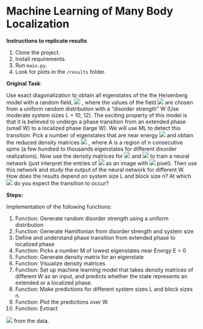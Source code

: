 # Machine Learning of Many Body Localization

**Instructions to replicate results**

1. Clone the project.
2. Install requirements.
3. Run ``main.py``.
4. Look for plots in the ``/results`` folder.

**Original Task**:

Use exact diagonalization to obtain all eigenstates of the the Heisenberg model with a
random field, 
<img src="https://render.githubusercontent.com/render/math?math=H=J\sum_i \vec{S}_i\cdot\vec{S}_{i%2B1}-\sum_ih_iS_i^z">
, where the values of the field <img src="https://render.githubusercontent.com/render/math?math=h_i \in \left[-W, W\right]">
 are
chosen from a uniform random distribution with a “disorder strength” W (Use moderate
system sizes L = 10, 12). The exciting property of this model is that it is believed to
undergo a phase transition from an extended phase (small W) to a localized phase (large
W). We will use ML to detect this transition: Pick a number of eigenstates that are
near energy <img src="https://render.githubusercontent.com/render/math?math=E = 0">
 and obtain the reduced density matrices 
 <img src="https://render.githubusercontent.com/render/math?math=\rho^A">
 , where A is a region
of n consecutive spins (a few hundred to thousands eigenstates for different disorder
realizations). Now use the density matrices for 
<img src="https://render.githubusercontent.com/render/math?math=W = 0.5J">
 and 
 <img src="https://render.githubusercontent.com/render/math?math=W = 8.0J">
 to train a
neural network (just interpret the entries of 
<img src="https://render.githubusercontent.com/render/math?math=\rho^A">
 as an image with 
 <img src="https://render.githubusercontent.com/render/math?math=2^n \times 2^n">
  pixel). Then
use this network and study the output of the neural network for different W. How does
the results depend on system size L and block size n? At which 
<img src="https://render.githubusercontent.com/render/math?math=W_c ">
do you expect the
transition to occur?

**Steps:**

Implementation of the following functions:
1. Function: Generate random disorder strength using a uniform distribution
2. Function: Generate Hamiltonian from disorder strength and system size
3. Define and understand phase transition from extended phase to localized phase
4. Function: Picks a number M of lowest eigenstates near Energy E = 0
5. Function: Generate density matrix for an eigenstate
6. Function: Visualize density matrices
7. Function: Set up machine learning model that takes density matrices of different W as an input, 
and predicts whether the state represents an extended or a localized phase.
8. Function: Make predictions for different system sizes L and block sizes n.
9. Function: Plot the predicitons over W.
10. Function: Extract 
<img src="https://render.githubusercontent.com/render/math?math=W_c ">
from the data.
